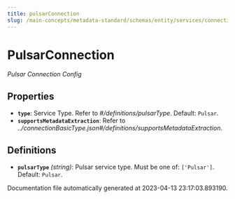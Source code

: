 ```yaml
---
title: pulsarConnection
slug: /main-concepts/metadata-standard/schemas/entity/services/connections/messaging/pulsarconnection
---
```


# PulsarConnection

*Pulsar Connection Config*

## Properties

- **`type`**: Service Type. Refer to *#/definitions/pulsarType*. Default: `Pulsar`.
- **`supportsMetadataExtraction`**: Refer to *../connectionBasicType.json#/definitions/supportsMetadataExtraction*.
## Definitions

- **`pulsarType`** *(string)*: Pulsar service type. Must be one of: `['Pulsar']`. Default: `Pulsar`.


Documentation file automatically generated at 2023-04-13 23:17:03.893190.
